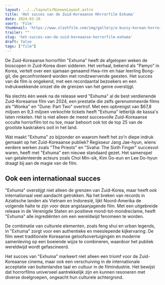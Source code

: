 ```yaml
---
layout: ../../layouts/NieuwsLayout.astro
title: 'Het succes van de Zuid-Koreaanse Hhrrorfilm Exhuma'
date: 2024-03-28
soort: 'Film'
thumbnail: 'https://www.slashfilm.com/img/gallery/a-buzzy-korean-horror-movie-is-sneakily-one-of-the-biggest-box-office-hits-of-2024/intro-1711555522.jpg'
trailer: ""
slug: 'het-succes-van-de-zuid-koreaanse-horrorfilm-exhuma'
draft: false
tags: ["film"]
---
```


De Zuid-Koreaanse horrorfilm "Exhuma" heeft de afgelopen weken de bioscopen in Zuid-Korea doen sidderen. Het verhaal, bekend als "Pamyo" in Korea, vertelt over een sjamaan genaamd Hwa-rim en haar leerling Bong-gil, die geconfronteerd worden met rondzwervende geesten. Het succes van de film is ongekend, met een recordaantal bezoekers en een indrukwekkende omzet die de grenzen van het genre overstijgt.

Na slechts één week na de release werd "Exhuma" al de best verdienende Zuid-Koreaanse film van 2024, een prestatie die zelfs gerenommeerde films als "Wonka" en "Dune: Part Two" overtrof. Met een opbrengst van $67,8 miljoen en 9,3 miljoen verkochte tickets heeft "Exhuma" letterlijk de kassa's laten rinkelen. Het is niet alleen de meest succesvolle Zuid-Koreaanse occulte horrorfilm tot nu toe, maar behoort ook tot de top 25 van de grootste kaskrakers ooit in het land.

Wat maakt "Exhuma" zo bijzonder en waarom heeft het zo'n diepe indruk gemaakt op het Zuid-Koreaanse publiek? Regisseur Jang Jae-hyun, wiens eerdere werken zoals "The Priests" en "Svaha: The Sixth Finger" succesvol waren, heeft met "Exhuma" een nieuwe standaard gezet. Het samenspel van getalenteerde acteurs zoals Choi Min-sik, Kim Go-eun en Lee Do-hyun draagt bij aan de magie van de film.

## Ook een internationaal succes

"Exhuma" overstijgt niet alleen de grenzen van Zuid-Korea, maar heeft ook internationaal veel aandacht getrokken. Na het breken van records in Aziatische landen als Vietnam en Indonesië, lijkt Noord-Amerika de volgende halte te zijn voor deze angstaanjagende film. Met een uitgebreide release in de Verenigde Staten en positieve mond-tot-mondreclame, heeft "Exhuma" alle ingrediënten om een wereldwijd fenomeen te worden.

De combinatie van culturele elementen, zoals feng shui en urban legends, in "Exhuma" zorgt voor een authentieke en meeslepende kijkervaring. De film weet traditionele Koreaanse geloofsovertuigingen en moderne samenleving op een boeiende wijze te combineren, waardoor het publiek wereldwijd wordt gefascineerd.

Het succes van "Exhuma" markeert niet alleen een triomf voor de Zuid-Koreaanse cinema, maar ook een verschuiving in de internationale acceptatie van buitenlandse taal en cultuur in de filmindustrie. Het bewijst dat horrorfilms universeel aantrekkelijk zijn en kunnen resoneren met diverse doelgroepen, ongeacht hun culturele achtergrond.
